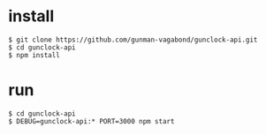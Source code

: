 # install

    $ git clone https://github.com/gunman-vagabond/gunclock-api.git
    $ cd gunclock-api
    $ npm install

# run

    $ cd gunclock-api
    $ DEBUG=gunclock-api:* PORT=3000 npm start
